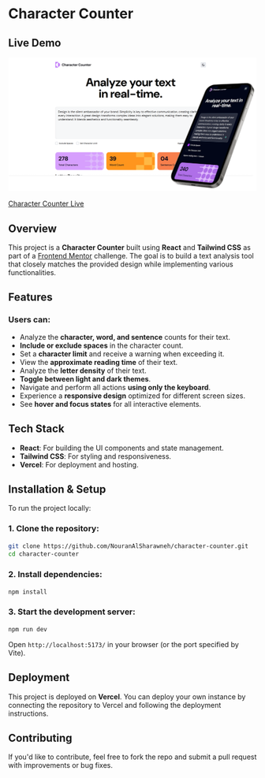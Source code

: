 # Character Counter

## Live Demo

![Character Counter Screenshot](<ReadMe Image.png>)

[Character Counter Live](https://character-counter-mu.vercel.app/)

## Overview

This project is a **Character Counter** built using **React** and **Tailwind CSS** as part of a [Frontend Mentor](https://www.frontendmentor.io/) challenge. The goal is to build a text analysis tool that closely matches the provided design while implementing various functionalities.

## Features

### Users can:

- Analyze the **character, word, and sentence** counts for their text.
- **Include or exclude spaces** in the character count.
- Set a **character limit** and receive a warning when exceeding it.
- View the **approximate reading time** of their text.
- Analyze the **letter density** of their text.
- **Toggle between light and dark themes**.
- Navigate and perform all actions **using only the keyboard**.
- Experience a **responsive design** optimized for different screen sizes.
- See **hover and focus states** for all interactive elements.

## Tech Stack

- **React**: For building the UI components and state management.
- **Tailwind CSS**: For styling and responsiveness.
- **Vercel**: For deployment and hosting.

## Installation & Setup

To run the project locally:

### 1. Clone the repository:

```sh
git clone https://github.com/NouranAlSharawneh/character-counter.git
cd character-counter
```

### 2. Install dependencies:

```sh
npm install
```

### 3. Start the development server:

```sh
npm run dev
```

Open `http://localhost:5173/` in your browser (or the port specified by Vite).

## Deployment

This project is deployed on **Vercel**. You can deploy your own instance by connecting the repository to Vercel and following the deployment instructions.

## Contributing

If you'd like to contribute, feel free to fork the repo and submit a pull request with improvements or bug fixes.
